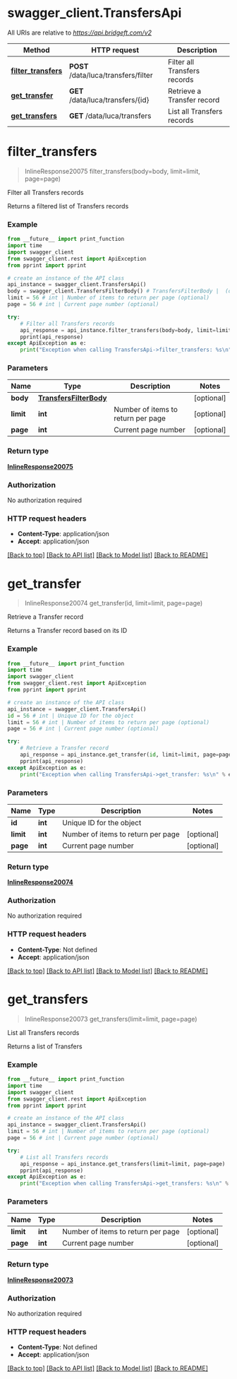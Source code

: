 # swagger_client.TransfersApi

All URIs are relative to *https://api.bridgeft.com/v2*

Method | HTTP request | Description
------------- | ------------- | -------------
[**filter_transfers**](TransfersApi.md#filter_transfers) | **POST** /data/luca/transfers/filter | Filter all Transfers records
[**get_transfer**](TransfersApi.md#get_transfer) | **GET** /data/luca/transfers/{id} | Retrieve a Transfer record
[**get_transfers**](TransfersApi.md#get_transfers) | **GET** /data/luca/transfers | List all Transfers records

# **filter_transfers**
> InlineResponse20075 filter_transfers(body=body, limit=limit, page=page)

Filter all Transfers records

Returns a filtered list of Transfers records

### Example
```python
from __future__ import print_function
import time
import swagger_client
from swagger_client.rest import ApiException
from pprint import pprint

# create an instance of the API class
api_instance = swagger_client.TransfersApi()
body = swagger_client.TransfersFilterBody() # TransfersFilterBody |  (optional)
limit = 56 # int | Number of items to return per page (optional)
page = 56 # int | Current page number (optional)

try:
    # Filter all Transfers records
    api_response = api_instance.filter_transfers(body=body, limit=limit, page=page)
    pprint(api_response)
except ApiException as e:
    print("Exception when calling TransfersApi->filter_transfers: %s\n" % e)
```

### Parameters

Name | Type | Description  | Notes
------------- | ------------- | ------------- | -------------
 **body** | [**TransfersFilterBody**](TransfersFilterBody.md)|  | [optional] 
 **limit** | **int**| Number of items to return per page | [optional] 
 **page** | **int**| Current page number | [optional] 

### Return type

[**InlineResponse20075**](InlineResponse20075.md)

### Authorization

No authorization required

### HTTP request headers

 - **Content-Type**: application/json
 - **Accept**: application/json

[[Back to top]](#) [[Back to API list]](../README.md#documentation-for-api-endpoints) [[Back to Model list]](../README.md#documentation-for-models) [[Back to README]](../README.md)

# **get_transfer**
> InlineResponse20074 get_transfer(id, limit=limit, page=page)

Retrieve a Transfer record

Returns a Transfer record based on its ID

### Example
```python
from __future__ import print_function
import time
import swagger_client
from swagger_client.rest import ApiException
from pprint import pprint

# create an instance of the API class
api_instance = swagger_client.TransfersApi()
id = 56 # int | Unique ID for the object
limit = 56 # int | Number of items to return per page (optional)
page = 56 # int | Current page number (optional)

try:
    # Retrieve a Transfer record
    api_response = api_instance.get_transfer(id, limit=limit, page=page)
    pprint(api_response)
except ApiException as e:
    print("Exception when calling TransfersApi->get_transfer: %s\n" % e)
```

### Parameters

Name | Type | Description  | Notes
------------- | ------------- | ------------- | -------------
 **id** | **int**| Unique ID for the object | 
 **limit** | **int**| Number of items to return per page | [optional] 
 **page** | **int**| Current page number | [optional] 

### Return type

[**InlineResponse20074**](InlineResponse20074.md)

### Authorization

No authorization required

### HTTP request headers

 - **Content-Type**: Not defined
 - **Accept**: application/json

[[Back to top]](#) [[Back to API list]](../README.md#documentation-for-api-endpoints) [[Back to Model list]](../README.md#documentation-for-models) [[Back to README]](../README.md)

# **get_transfers**
> InlineResponse20073 get_transfers(limit=limit, page=page)

List all Transfers records

Returns a list of Transfers

### Example
```python
from __future__ import print_function
import time
import swagger_client
from swagger_client.rest import ApiException
from pprint import pprint

# create an instance of the API class
api_instance = swagger_client.TransfersApi()
limit = 56 # int | Number of items to return per page (optional)
page = 56 # int | Current page number (optional)

try:
    # List all Transfers records
    api_response = api_instance.get_transfers(limit=limit, page=page)
    pprint(api_response)
except ApiException as e:
    print("Exception when calling TransfersApi->get_transfers: %s\n" % e)
```

### Parameters

Name | Type | Description  | Notes
------------- | ------------- | ------------- | -------------
 **limit** | **int**| Number of items to return per page | [optional] 
 **page** | **int**| Current page number | [optional] 

### Return type

[**InlineResponse20073**](InlineResponse20073.md)

### Authorization

No authorization required

### HTTP request headers

 - **Content-Type**: Not defined
 - **Accept**: application/json

[[Back to top]](#) [[Back to API list]](../README.md#documentation-for-api-endpoints) [[Back to Model list]](../README.md#documentation-for-models) [[Back to README]](../README.md)

